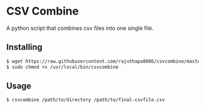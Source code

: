# CSV Combine

A python script that combines csv files into one single file.

## Installing

```sh
$ wget https://raw.githubusercontent.com/rajuthapa8086/csvcombine/master/csvcombine -O /usr/local/bin/csvcombine
$ sudo chmod +x /usr/local/bin/csvcombine
```

## Usage

```sh
$ csvcombine /path/to/directory /path/to/final-csvfile.csv
```
